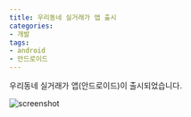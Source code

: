 ```yaml
---
title: 우리동네 실거래가 앱 출시
categories:
- 개발
tags:
- android
- 안드로이드
---
```


우리동네 실거래가 앱(안드로이드)이 출시되었습니다.

![screenshot](https://apt-info.github.io/images/2020-01-31-apt-trade-info/1024x300.jpg)
